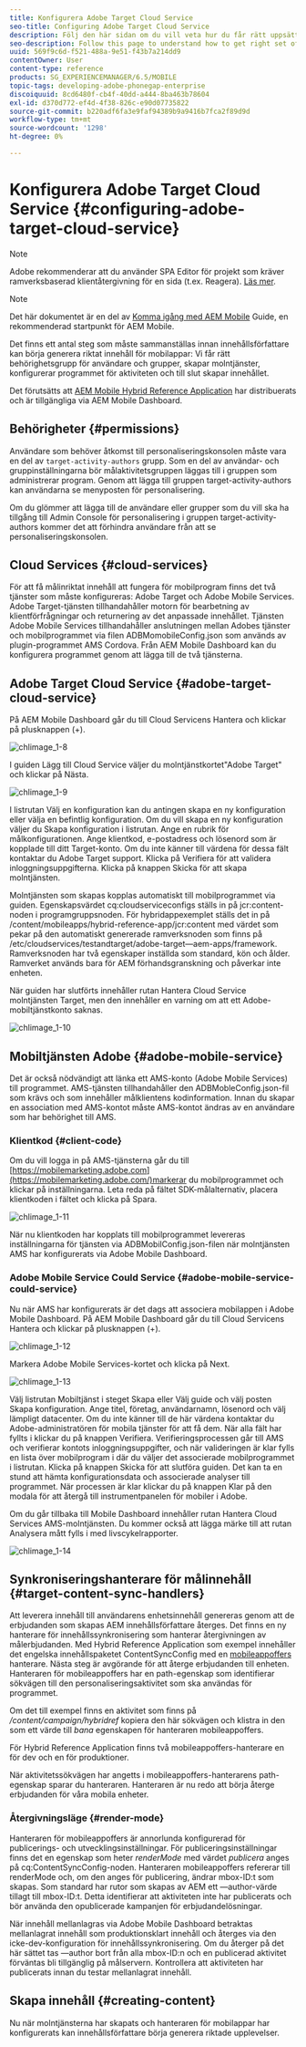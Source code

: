 ```yaml
---
title: Konfigurera Adobe Target Cloud Service
seo-title: Configuring Adobe Target Cloud Service
description: Följ den här sidan om du vill veta hur du får rätt uppsättning behörigheter för användare och grupper, skapar molntjänster, konfigurerar programmet för aktiviteten och slutligen skapar innehållet.
seo-description: Follow this page to understand how to get right set of permissions for users and groups, creating cloud services, configuring the application for the activity, and finally generating the content.
uuid: 569f9c6d-f521-488a-9e51-f43b7a214dd9
contentOwner: User
content-type: reference
products: SG_EXPERIENCEMANAGER/6.5/MOBILE
topic-tags: developing-adobe-phonegap-enterprise
discoiquuid: 8cd6480f-cb4f-40dd-a444-8ba463b78604
exl-id: d370d772-ef4d-4f38-826c-e90d07735822
source-git-commit: b220adf6fa3e9faf94389b9a9416b7fca2f89d9d
workflow-type: tm+mt
source-wordcount: '1298'
ht-degree: 0%

---
```


# Konfigurera Adobe Target Cloud Service {#configuring-adobe-target-cloud-service}

>[!NOTE]
>
>Adobe rekommenderar att du använder SPA Editor för projekt som kräver ramverksbaserad klientåtergivning för en sida (t.ex. Reagera). [Läs mer](/help/sites-developing/spa-overview.md).

>[!NOTE]
>
>Det här dokumentet är en del av [Komma igång med AEM Mobile](/help/mobile/getting-started-aem-mobile.md) Guide, en rekommenderad startpunkt för AEM Mobile.

Det finns ett antal steg som måste sammanställas innan innehållsförfattare kan börja generera riktat innehåll för mobilappar: Vi får rätt behörighetsgrupp för användare och grupper, skapar molntjänster, konfigurerar programmet för aktiviteten och till slut skapar innehållet.

Det förutsätts att [AEM Mobile Hybrid Reference Application](https://github.com/Adobe-Marketing-Cloud-Apps/aem-mobile-hybrid-reference) har distribuerats och är tillgängliga via AEM Mobile Dashboard.

## Behörigheter {#permissions}

Användare som behöver åtkomst till personaliseringskonsolen måste vara en del av `target-activity-authors` grupp. Som en del av användar- och gruppinställningarna bör målaktivitetsgruppen läggas till i gruppen som administrerar program. Genom att lägga till gruppen target-activity-authors kan användarna se menyposten för personalisering.

Om du glömmer att lägga till de användare eller grupper som du vill ska ha tillgång till Admin Console för personalisering i gruppen target-activity-authors kommer det att förhindra användare från att se personaliseringskonsolen.

## Cloud Services {#cloud-services}

För att få målinriktat innehåll att fungera för mobilprogram finns det två tjänster som måste konfigureras: Adobe Target och Adobe Mobile Services. Adobe Target-tjänsten tillhandahåller motorn för bearbetning av klientförfrågningar och returnering av det anpassade innehållet. Tjänsten Adobe Mobile Services tillhandahåller anslutningen mellan Adobes tjänster och mobilprogrammet via filen ADBMomobileConfig.json som används av plugin-programmet AMS Cordova. Från AEM Mobile Dashboard kan du konfigurera programmet genom att lägga till de två tjänsterna.

## Adobe Target Cloud Service {#adobe-target-cloud-service}

På AEM Mobile Dashboard går du till Cloud Servicens Hantera och klickar på plusknappen (+).

![chlimage_1-8](assets/chlimage_1-8.png)

I guiden Lägg till Cloud Service väljer du molntjänstkortet&quot;Adobe Target&quot; och klickar på Nästa.

![chlimage_1-9](assets/chlimage_1-9.png)

I listrutan Välj en konfiguration kan du antingen skapa en ny konfiguration eller välja en befintlig konfiguration. Om du vill skapa en ny konfiguration väljer du Skapa konfiguration i listrutan. Ange en rubrik för målkonfigurationen. Ange klientkod, e-postadress och lösenord som är kopplade till ditt Target-konto. Om du inte känner till värdena för dessa fält kontaktar du Adobe Target support. Klicka på Verifiera för att validera inloggningsuppgifterna. Klicka på knappen Skicka för att skapa molntjänsten.

Molntjänsten som skapas kopplas automatiskt till mobilprogrammet via guiden. Egenskapsvärdet cq:cloudserviceconfigs ställs in på jcr:content-noden i programgruppsnoden. För hybridappexemplet ställs det in på /content/mobileapps/hybrid-reference-app/jcr:content med värdet som pekar på den automatiskt genererade ramverksnoden som finns på /etc/cloudservices/testandtarget/adobe-target—aem-apps/framework. Ramverksnoden har två egenskaper inställda som standard, kön och ålder. Ramverket används bara för AEM förhandsgranskning och påverkar inte enheten.

När guiden har slutförts innehåller rutan Hantera Cloud Service molntjänsten Target, men den innehåller en varning om att ett Adobe-mobiltjänstkonto saknas.

![chlimage_1-10](assets/chlimage_1-10.png)

## Mobiltjänsten Adobe {#adobe-mobile-service}

Det är också nödvändigt att länka ett AMS-konto (Adobe Mobile Services) till programmet. AMS-tjänsten tillhandahåller den ADBMobleConfig.json-fil som krävs och som innehåller målklientens kodinformation. Innan du skapar en association med AMS-kontot måste AMS-kontot ändras av en användare som har behörighet till AMS.

### Klientkod {#client-code}

Om du vill logga in på AMS-tjänsterna går du till [https://mobilemarketing.adobe.com](https://mobilemarketing.adobe.com/)markerar du mobilprogrammet och klickar på inställningarna. Leta reda på fältet SDK-målalternativ, placera klientkoden i fältet och klicka på Spara.

![chlimage_1-11](assets/chlimage_1-11.png)

När nu klientkoden har kopplats till mobilprogrammet levereras inställningarna för tjänsten via ADBMobilConfig.json-filen när molntjänsten AMS har konfigurerats via Adobe Mobile Dashboard.

### Adobe Mobile Service Could Service {#adobe-mobile-service-could-service}

Nu när AMS har konfigurerats är det dags att associera mobilappen i Adobe Mobile Dashboard. På AEM Mobile Dashboard går du till Cloud Servicens Hantera och klickar på plusknappen (+).

![chlimage_1-12](assets/chlimage_1-12.png)

Markera Adobe Mobile Services-kortet och klicka på Next.

![chlimage_1-13](assets/chlimage_1-13.png)

Välj listrutan Mobiltjänst i steget Skapa eller Välj guide och välj posten Skapa konfiguration. Ange titel, företag, användarnamn, lösenord och välj lämpligt datacenter. Om du inte känner till de här värdena kontaktar du Adobe-administratören för mobila tjänster för att få dem. När alla fält har fyllts i klickar du på knappen Verifiera. Verifieringsprocessen går till AMS och verifierar kontots inloggningsuppgifter, och när valideringen är klar fylls en lista över mobilprogram i där du väljer det associerade mobilprogrammet i listrutan. Klicka på knappen Skicka för att slutföra guiden. Det kan ta en stund att hämta konfigurationsdata och associerade analyser till programmet. När processen är klar klickar du på knappen Klar på den modala för att återgå till instrumentpanelen för mobiler i Adobe.

Om du går tillbaka till Mobile Dashboard innehåller rutan Hantera Cloud Services AMS-molntjänsten. Du kommer också att lägga märke till att rutan Analysera mått fylls i med livscykelrapporter.

![chlimage_1-14](assets/chlimage_1-14.png)

## Synkroniseringshanterare för målinnehåll {#target-content-sync-handlers}

Att leverera innehåll till användarens enhetsinnehåll genereras genom att de erbjudanden som skapas AEM innehållsförfattare återges. Det finns en ny hanterare för innehållssynkronisering som hanterar återgivningen av målerbjudanden. Med Hybrid Reference Application som exempel innehåller det engelska innehållspaketet ContentSyncConfig med en [mobileappoffers](https://github.com/Adobe-Marketing-Cloud-Apps/aem-mobile-hybrid-reference/blob/master/aem-package/content-author/src/main/content/jcr_root/content/mobileapps/hybrid-reference-app/en/_jcr_content/pge-app/app-config-dev/targetOffers/.content.xml) hanterare. Nästa steg är avgörande för att återge erbjudanden till enheten. Hanteraren för mobileappoffers har en path-egenskap som identifierar sökvägen till den personaliseringsaktivitet som ska användas för programmet.

Om det till exempel finns en aktivitet som finns på */content/campaign/hybridref* kopiera den här sökvägen och klistra in den som ett värde till *bana* egenskapen för hanteraren mobileappoffers.

För Hybrid Reference Application finns två mobileappoffers-hanterare en för dev och en för produktioner.

När aktivitetssökvägen har angetts i mobileappoffers-hanterarens path-egenskap sparar du hanteraren. Hanteraren är nu redo att börja återge erbjudanden för våra mobila enheter.

### Återgivningsläge {#render-mode}

Hanteraren för mobileappoffers är annorlunda konfigurerad för publicerings- och utvecklingsinställningar. För publiceringsinställningar finns det en egenskap som heter *renderMode* med värdet *publicera* anges på cq:ContentSyncConfig-noden. Hanteraren mobileappoffers refererar till renderMode och, om den anges för publicering, ändrar mbox-ID:t som skapas. Som standard har rutor som skapas av AEM ett —author-värde tillagt till mbox-ID:t. Detta identifierar att aktiviteten inte har publicerats och bör använda den opublicerade kampanjen för erbjudandelösningar.

När innehåll mellanlagras via Adobe Mobile Dashboard betraktas mellanlagrat innehåll som produktionsklart innehåll och återges via den icke-dev-konfiguration för innehållssynkronisering. Om du återger på det här sättet tas —author bort från alla mbox-ID:n och en publicerad aktivitet förväntas bli tillgänglig på målservern. Kontrollera att aktiviteten har publicerats innan du testar mellanlagrat innehåll.

## Skapa innehåll {#creating-content}

Nu när molntjänsterna har skapats och hanteraren för mobilappar har konfigurerats kan innehållsförfattare börja generera riktade upplevelser.
